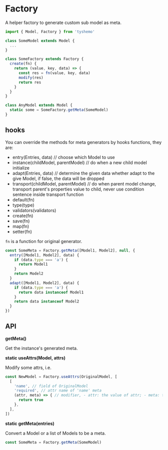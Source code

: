 # Factory

A helper factory to generate custom sub model as meta.

```js
import { Model, Factory } from 'tyshemo'

class SomeModel extends Model {
  ...
}

class SomeFactory extends Factory {
  create(fn) {
    return (value, key, data) => {
      const res = fn(value, key, data)
      modify(res)
      return res
    }
  }
}

class AnyModel extends Model {
  static some = SomeFactory.getMeta(SomeModel)
}
```

## hooks

You can override the methods for meta generators by hooks functions, they are:

- entry(Entries, data) // choose which Model to use
- instance(childModel, parentModel) // do when a new child model initialize
- adapt(Entries, data) // determine the given data whether adapt to the give Model, if false, the data will be dropped
- transport(childModel, parentModel) // do when parent model change, transport parent's properties value to child, never use condition sentence inside transport function
- default(fn)
- type(type)
- validators(validators)
- create(fn)
- save(fn)
- map(fn)
- setter(fn)

`fn` is a function for original generator.

```js
const SomeMeta = Factory.getMeta([Model1, Model2], null, {
  entry([Model1, Model2], data) {
    if (data.type === 'a') {
      return Model1
    }
    return Model2
  }
  adapt([Model1, Model2], data) {
    if (data.type === 'a') {
      return data instanceof Model1
    }
    return data instanceof Model2
  }
})
```

## API

**getMeta()**

Get the instance's generated meta.

**static useAttrs(Model, attrs)**

Modify some attrs, i.e.

```js
const NewModel = Factory.useAttrs(OriginalModel, [
  [
    'name', // field of OriginalModel
    'required', // attr name of 'name' meta
    (attr, meta) => { // modifier, - attr: the value of attr; - meta: the meta self
      return true
    },
  ],
])
```

**static getMeta(entries)**

Convert a Model or a list of Models to be a meta.

```js
const SomeMeta = Factory.getMeta(SomeModel)
```
